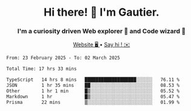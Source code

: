 <h1 align="center">Hi there! 👋 I'm Gautier.</h1>
<h3 align="center">I'm a curiosity driven Web explorer 🚀 and Code wizard 🧙</h3>

<p align="center">
  <a href="https://xisabla.github.io/">Website 🖥️ </a> •
  <a href="mailto:xisabla.dev@gmail.com">Say hi ! ✉️</a>
</p>

<!--START_SECTION:waka-->

```txt
From: 23 February 2025 - To: 02 March 2025

Total Time: 17 hrs 33 mins

TypeScript   14 hrs 8 mins   ███████████████████░░░░░░   76.11 %
JSON         1 hr 35 mins    ██░░░░░░░░░░░░░░░░░░░░░░░   08.53 %
Other        1 hr 1 min      █▒░░░░░░░░░░░░░░░░░░░░░░░   05.52 %
Markdown     1 hr            █▒░░░░░░░░░░░░░░░░░░░░░░░   05.47 %
Prisma       22 mins         ▒░░░░░░░░░░░░░░░░░░░░░░░░   01.99 %
```

<!--END_SECTION:waka-->
